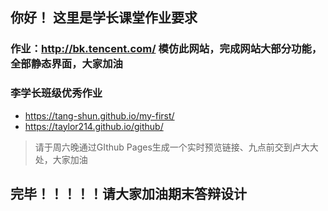 ## 你好！ 这里是学长课堂作业要求

### 作业：http://bk.tencent.com/ 模仿此网站，完成网站大部分功能，全部静态界面，大家加油

### 李学长班级优秀作业 
* https://tang-shun.github.io/my-first/
* https://taylor214.github.io/github/

> 请于周六晚通过GIthub Pages生成一个实时预览链接、九点前交到卢大大处，大家加油
## 完毕！！！！！请大家加油期末答辩设计
